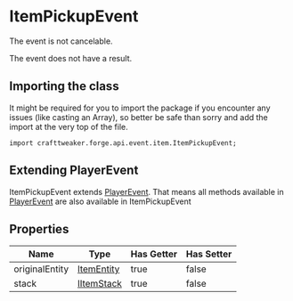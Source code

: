 # ItemPickupEvent

The event is not cancelable.

The event does not have a result.

## Importing the class

It might be required for you to import the package if you encounter any issues (like casting an Array), so better be safe than sorry and add the import at the very top of the file.
```zenscript
import crafttweaker.forge.api.event.item.ItemPickupEvent;
```


## Extending PlayerEvent

ItemPickupEvent extends [PlayerEvent](/forge/api/event/entity/player/PlayerEvent). That means all methods available in [PlayerEvent](/forge/api/event/entity/player/PlayerEvent) are also available in ItemPickupEvent

## Properties

|      Name      |                          Type                          | Has Getter | Has Setter |
|----------------|--------------------------------------------------------|------------|------------|
| originalEntity | [ItemEntity](/vanilla/api/entity/type/item/ItemEntity) | true       | false      |
| stack          | [IItemStack](/vanilla/api/item/IItemStack)             | true       | false      |

